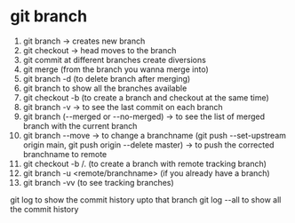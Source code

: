 git branch
======================
1. git branch <branchname> -> creates new branch
2. git checkout <branchname> -> head moves to the branch <branchname>
3. git commit at different branches create diversions
4. git merge <branchname> (from the branch you wanna merge into)
5. git branch -d <branchname>(to delete branch after merging)
6. git branch to show all the branches available
7. git checkout -b <branchname> (to create a branch and checkout at the same time)
8. git branch -v -> to see the last commit on each branch
9. git branch (--merged or --no-merged) -> to see the list of merged branch with the current branch
10. git branch --move <branchname> <newbranchname> -> to change a branchname (git push --set-upstream origin main, git push origin --delete master) -> to push the corrected branchname to remote
11. git checkout -b <branch> <remote>/<branch>. (to create a branch with remote tracking branch)
12.  git branch -u <remote/branchname> (if you already have a branch)
13. git branch -vv (to see tracking branches)


git log <branchname> to show the commit history upto that branch
git log --all to show all the commit history

<!-- However, before you do that, note that if your working directory or staging area has uncommitted changes that conflict with the branch you’re checking out, Git won’t let you switch branches. It’s best to have a clean working state when you switch branches. -->

<!-- This is add in the iss53 branch -->
<!-- this comment is on the hotfix branch -->
<!-- this commit in the github -->
<!-- another -->
